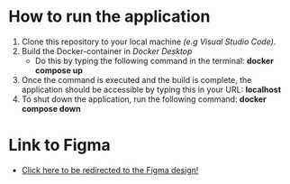 # How to run the application

1. Clone this repository to your local machine *(e.g Visual Studio Code)*.
2. Build the Docker-container in *Docker Desktop*
    - Do this by typing the following command in the terminal: **docker compose up**
3. Once the command is executed and the build is complete, the application should be accessible by typing this in your URL: **localhost**
4. To shut down the application, run the following command: **docker compose down**


# Link to Figma

- [Click here to be redirected to the Figma design!](https://www.figma.com/design/BHHymazghN9Ct0dlO8qcdi/U03?node-id=0-1&t=cxNihnOqaR8XzJEm-1)
